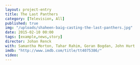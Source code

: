 ```yaml
---
layout: project-entry
title: The Last Panthers
category: [Television, All]
published: true
img: "/uploads/shaheen-baig-casting-the-last-panthers.jpg"
date: 2015-02-10 00:00
tags: [example,news,story]
director: Johan Renck
with: Samantha Morton, Tahar Rahim, Goran Bogdan, John Hurt
imdb: "http://www.imdb.com/title/tt4075386/"
video:
---
```



